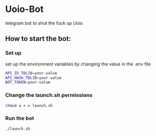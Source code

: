 # Uoio-Bot
telegram bot to shut the fuck up Uoio 

## How to start the bot:

### Set up

set up the environment variables by changing the value in the .env file

``` bash 
API_ID_TDLIB=your-value
API_HASH_TDLIB=your-value
BOT_TOKEN=your-value 
```

### Change the launch.sh permissions

``` bash 
chmod u + x launch.sh
```

### Run the bot 

``` bash 
./launch.sh
```
